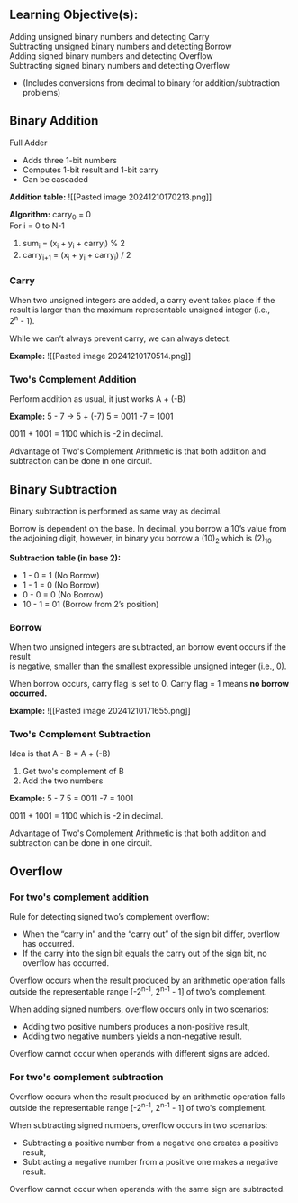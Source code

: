 ## Learning Objective(s):
Adding unsigned binary numbers and detecting Carry  
Subtracting unsigned binary numbers and detecting Borrow  
Adding signed binary numbers and detecting Overflow  
Subtracting signed binary numbers and detecting Overflow  
* (Includes conversions from decimal to binary for addition/subtraction problems)
## Binary Addition
Full Adder 
* Adds three 1-bit numbers  
* Computes 1-bit result and 1-bit carry  
* Can be cascaded

**Addition table:**
![[Pasted image 20241210170213.png]]

**Algorithm:**
carry<sub>0</sub> = 0  
For i = 0 to N-1  
1. sum<sub>i</sub> = (x<sub>i</sub> + y<sub>i</sub> + carry<sub>i</sub>) % 2  
2. carry<sub>i+1</sub> = (x<sub>i</sub> + y<sub>i</sub> + carry<sub>i</sub>) / 2
### Carry
When two unsigned integers are added, a carry event takes place if the  
result is larger than the maximum representable unsigned integer (i.e.,  
2<sup>n</sup> - 1). 

While we can’t always prevent carry, we can always detect.

**Example:**
![[Pasted image 20241210170514.png]]

### Two's Complement Addition
Perform addition as usual, it just works
A + (-B)

**Example:** 
5 - 7 -> 5 + (-7)
5 = 0011
-7 = 1001

   0011
\+ 1001
= 1100
which is -2 in decimal.

Advantage of Two's Complement Arithmetic is that both addition and subtraction can be done in one circuit.
## Binary Subtraction
Binary subtraction is performed as same way as decimal.  

Borrow is dependent on the base. In decimal, you borrow a 10’s value from  
the adjoining digit, however, in binary you borrow a (10)<sub>2</sub> which is (2)<sub>10</sub>  

**Subtraction table (in base 2):**
* 1 - 0 = 1 (No Borrow)  
* 1 - 1 = 0 (No Borrow)  
* 0 - 0 = 0 (No Borrow)  
* 10 - 1 = 01 (Borrow from 2’s position)
### Borrow
When two unsigned integers are subtracted, an borrow event occurs if the result  
is negative, smaller than the smallest expressible unsigned integer (i.e., 0).

When borrow occurs, carry flag is set to 0. 
Carry flag = 1 means **no borrow occurred.**

**Example:**
![[Pasted image 20241210171655.png]]

### Two's Complement Subtraction
Idea is that A - B = A + (-B)
1. Get two's complement of B
2. Add the two numbers

**Example:** 
5 - 7 
5 = 0011
-7 = 1001

   0011
\+ 1001
= 1100
which is -2 in decimal.

Advantage of Two's Complement Arithmetic is that both addition and subtraction can be done in one circuit.
## Overflow

### For two's complement addition
Rule for detecting signed two’s complement overflow: 
* When the “carry in” and the “carry out” of the sign bit differ, overflow has occurred. 
* If the carry into the sign bit equals the carry out of the sign bit, no overflow has occurred.

Overflow occurs when the result produced by an arithmetic operation falls  
outside the representable range \[-2<sup>n-1</sup>, 2<sup>n-1</sup> - 1] of two's complement.  

When adding signed numbers, overflow occurs only in two scenarios:  
* Adding two positive numbers produces a non-positive result,  
* Adding two negative numbers yields a non-negative result.

Overflow cannot occur when operands with different signs are added.
### For two's complement subtraction
Overflow occurs when the result produced by an arithmetic operation falls  
outside the representable range \[-2<sup>n-1</sup>, 2<sup>n-1</sup> - 1] of two's complement.

When subtracting signed numbers, overflow occurs in two scenarios:  
* Subtracting a positive number from a negative one creates a positive result,  
* Subtracting a negative number from a positive one makes a negative result.  

Overflow cannot occur when operands with the same sign are subtracted.